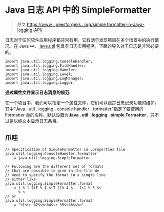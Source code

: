 # Java 日志 API 中的 SimpleFormatter

> 原文:[https://www . geesforgeks . org/simple formatter-in-Java-logging-API/](https://www.geeksforgeeks.org/simpleformatter-in-java-logging-api/)

日志对于任何软件应用程序都非常有用，它有助于发现项目在多个场景中的执行情况。在 Java 中， [java.util](https://www.geeksforgeeks.org/java-util-package-java/#:~:text=It%20contains%20the%20collections%20framework,the%20Important%20Classes%20in%20Java.) 包具有日志实用程序，下面的导入对于日志是非常必要的。

```
import java.util.logging.ConsoleHandler;
import java.util.logging.FileHandler;
import java.util.logging.Handler;
import java.util.logging.Level;
import java.util.logging.LogManager;
import java.util.logging.Logger;
```

**通过属性文件显示日志消息的规范:**

在一个项目中，我们可以指定一个属性文件，它们可以跟踪日志记录功能的维护。其中“Java . util . logging . console handler . formatter”指定了要使用的 Formatter 类的名称，默认设置为**Java . util . logging . simple Formatter**，只不过是以纯文本显示日志条目。

## 爪哇

```
// Specification of SimpleFormatter in .properties file
java.util.logging.ConsoleHandler.formatter
    = java.util.logging.SimpleFormatter

// Following are the different set of formats
// that are possible to give in the file We
// need to specify the format in a single line
// either like
java.util.logging.SimpleFormatter.format
    = [ % 1 $tF % 1 $tT ][% 4 $ - 7s] % 5 $s
      % n
// or
java.util.logging.SimpleFormatter.format
    = "%1$tc %2$s%n%4$s: %5$s%6$s%n"
```